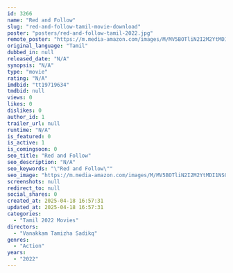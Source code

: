 ```yaml
---
id: 3266
name: "Red and Follow"
slug: "red-and-follow-tamil-movie-download"
poster: "posters/red-and-follow-tamil-2022.jpg"
remote_poster: "https://m.media-amazon.com/images/M/MV5BOTliN2I2M2YtMDI1NS00ZGRjLThhYjMtOTJmNjMyNWZhYzViXkEyXkFqcGdeQXVyMTA4MzQ4NzMw._V1_SX300.jpg"
original_language: "Tamil"
dubbed_in: null
released_date: "N/A"
synopsis: "N/A"
type: "movie"
rating: "N/A"
imdbid: "tt19719634"
tmdbid: null
views: 0
likes: 0
dislikes: 0
author_id: 1
trailer_url: null
runtime: "N/A"
is_featured: 0
is_active: 1
is_comingsoon: 0
seo_title: "Red and Follow"
seo_description: "N/A"
seo_keywords: "\"Red and Follow\""
seo_image: "https://m.media-amazon.com/images/M/MV5BOTliN2I2M2YtMDI1NS00ZGRjLThhYjMtOTJmNjMyNWZhYzViXkEyXkFqcGdeQXVyMTA4MzQ4NzMw._V1_SX300.jpg"
screenshots: null
redirect_to: null
social_shares: 0
created_at: 2025-04-18 16:57:31
updated_at: 2025-04-18 16:57:31
categories:
  - "Tamil 2022 Movies"
directors:
  - "Vanakkam Tamizha Sadikq"
genres:
  - "Action"
years:
  - "2022"
---
```


